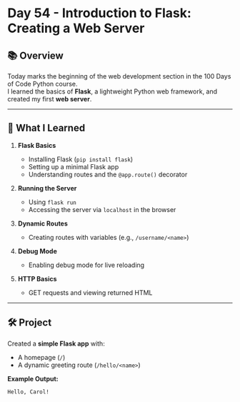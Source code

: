 # Day 54 - Introduction to Flask: Creating a Web Server

## 📚 Overview
Today marks the beginning of the web development section in the 100 Days of Code Python course.  
I learned the basics of **Flask**, a lightweight Python web framework, and created my first **web server**.

---

## 🚀 What I Learned
1. **Flask Basics**
   - Installing Flask (`pip install flask`)
   - Setting up a minimal Flask app
   - Understanding routes and the `@app.route()` decorator

2. **Running the Server**
   - Using `flask run`
   - Accessing the server via `localhost` in the browser

3. **Dynamic Routes**
   - Creating routes with variables (e.g., `/username/<name>`)

4. **Debug Mode**
   - Enabling debug mode for live reloading

5. **HTTP Basics**
   - GET requests and viewing returned HTML

---

## 🛠 Project
Created a **simple Flask app** with:
- A homepage (`/`)
- A dynamic greeting route (`/hello/<name>`)

**Example Output:**
```text
Hello, Carol!
